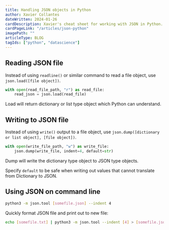 ```yaml
---
title: Handling JSON objects in Python
author: Xavier Collantes
dateWritten: 2024-01-26
cardDescription: Xavier's cheat sheet for working with JSON in Python.
cardPageLink: "/articles/json-python"
imagePath: ""
articleType: BLOG
tagIds: ["python", "datascience"]
---
```


## Reading JSON file

Instead of using `readline()` or similar command to read
a file object, use `json.load([file object])`.

```python
with open(read_file_path, "r") as read_file:
    read_json = json.load(read_file)
```

Load will return dictionary or list type object which Python can understand.

## Writing to JSON file

Instead of using `write()` output to a file object,
use `json.dump([dictionary or list object], [file object])`.

```python
with open(write_file_path, "w") as write_file:
    json.dump(write_file, indent=4, default=str)
```

Dump will write the dictionary type object to JSON type objects.

Specify `default` to be safe when writing out values that cannot translate from
Dictionary to JSON.

## Using JSON on command line

```bash
python3 -m json.tool [somefile.json] --indent 4
```

Quickly format JSON file and print out to new file:

```bash
echo [somefile.txt] | python3 -m json.tool --indent [4] > [somefile.json]
```
